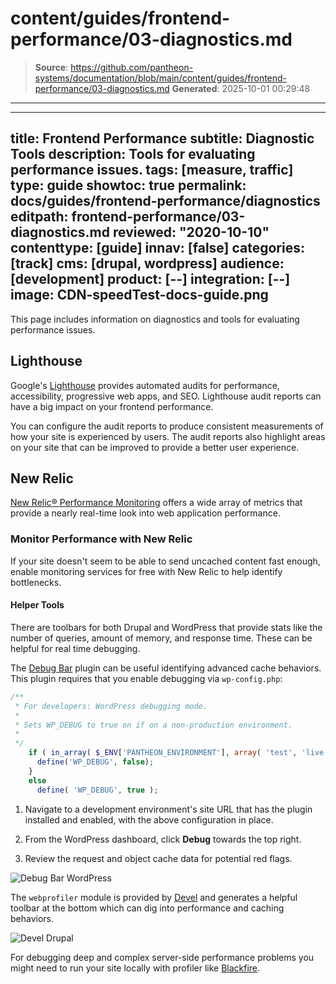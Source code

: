 # content/guides/frontend-performance/03-diagnostics.md

> **Source**: https://github.com/pantheon-systems/documentation/blob/main/content/guides/frontend-performance/03-diagnostics.md
> **Generated**: 2025-10-01 00:29:48

---

---
title: Frontend Performance
subtitle: Diagnostic Tools
description: Tools for evaluating performance issues.
tags: [measure, traffic]
type: guide
showtoc: true
permalink: docs/guides/frontend-performance/diagnostics
editpath: frontend-performance/03-diagnostics.md
reviewed: "2020-10-10"
contenttype: [guide]
innav: [false]
categories: [track]
cms: [drupal, wordpress]
audience: [development]
product: [--]
integration: [--]
image: CDN-speedTest-docs-guide.png
---

This page includes information on diagnostics and tools for evaluating performance issues.

## Lighthouse

Google's [Lighthouse](https://developers.google.com/web/tools/lighthouse) provides automated audits for performance, accessibility, progressive web apps, and SEO. Lighthouse audit reports can have a big impact on your frontend performance.

You can configure the audit reports to produce consistent measurements of how your site is experienced by users. The audit reports also highlight areas on your site that can be improved to provide a better user experience.

## New Relic

[New Relic® Performance Monitoring](/guides/new-relic) offers a wide array of metrics that provide a nearly real-time look into web application performance.

### Monitor Performance with New Relic

If your site doesn't seem to be able to send uncached content fast enough, enable monitoring services for free with New Relic to help identify bottlenecks.

#### Helper Tools

There are toolbars for both Drupal and WordPress that provide stats like the number of queries, amount of memory, and response time. These can be helpful for real time debugging.

<TabList>
<Tab title="WordPress" id="wordpress-helpers" active={true}>

The [Debug Bar](https://wordpress.org/plugins/debug-bar/) plugin can be useful identifying advanced cache behaviors. This plugin requires that you enable debugging via `wp-config.php`:

```php
/**
 * For developers: WordPress debugging mode.
 *
 * Sets WP_DEBUG to true on if on a non-production environment.
 *
 */
    if ( in_array( $_ENV['PANTHEON_ENVIRONMENT'], array( 'test', 'live' ) ) && ! defined( 'WP_DEBUG', false ) ) {
      define('WP_DEBUG', false);
    }
    else
      define( 'WP_DEBUG', true );
```

1. Navigate to a development environment's site URL that has the plugin installed and enabled, with the above configuration in place.

1. From the WordPress dashboard, click **Debug** towards the top right.

1. Review the request and object cache data for potential red flags.

![Debug Bar WordPress](../../../images/guides/front-end-performance/debug-bar.png)

</Tab>

<Tab title="Drupal" id="drupal-helpers">

The `webprofiler` module is provided by [Devel](https://www.drupal.org/project/devel) and generates a helpful toolbar at the bottom which can dig into performance and caching behaviors.

![Devel Drupal](../../../images/guides/front-end-performance/drupal8-commandline--webprofiler.png)

</Tab>

</TabList>

For debugging deep and complex server-side performance problems you might need to run your site locally with profiler like [Blackfire](https://blackfire.io/).
